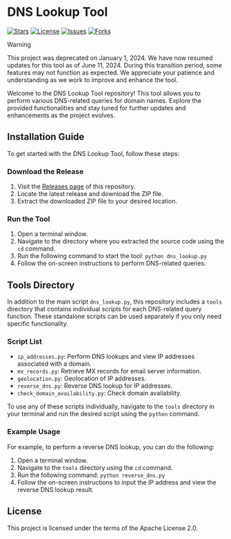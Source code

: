 # DNS Lookup Tool
[![Stars](https://img.shields.io/github/stars/Jvr2022/Dns-lookup)](https://github.com/Jvr2022/Dns-lookup/stargazers) [![License](https://img.shields.io/github/license/Jvr2022/Dns-lookup)](https://github.com/Jvr2022/Dns-lookup/blob/main/LICENSE) [![Issues](https://img.shields.io/github/issues/Jvr2022/Dns-lookup)](https://github.com/Jvr2022/Dns-lookup/issues) [![Forks](https://img.shields.io/github/forks/Jvr2022/Dns-lookup)](https://github.com/Jvr2022/Dns-lookup/network/members)

> [!WARNING]  
> This project was deprecated on January 1, 2024. We have now resumed updates for this tool as of June 11, 2024. During this transition period, some features may not function as expected. We appreciate your patience and understanding as we work to improve and enhance the tool.

Welcome to the DNS Lookup Tool repository! This tool allows you to perform various DNS-related queries for domain names. Explore the provided functionalities and stay tuned for further updates and enhancements as the project evolves.

## Installation Guide

To get started with the DNS Lookup Tool, follow these steps:

### Download the Release

1. Visit the [Releases page](https://github.com/Jvr2022/Dns-lookup/releases) of this repository.
2. Locate the latest release and download the ZIP file.
3. Extract the downloaded ZIP file to your desired location.

### Run the Tool

1. Open a terminal window.
2. Navigate to the directory where you extracted the source code using the `cd` command.
3. Run the following command to start the tool: `python dns_lookup.py`
4. Follow the on-screen instructions to perform DNS-related queries.

## Tools Directory

In addition to the main script `dns_lookup.py`, this repository includes a `tools` directory that contains individual scripts for each DNS-related query function. These standalone scripts can be used separately if you only need specific functionality.

### Script List

- `ip_addresses.py`: Perform DNS lookups and view IP addresses associated with a domain.
- `mx_records.py`: Retrieve MX records for email server information.
- `geolocation.py`: Geolocation of IP addresses.
- `reverse_dns.py`: Reverse DNS lookup for IP addresses.
- `check_domain_availability.py`: Check domain availability.

To use any of these scripts individually, navigate to the `tools` directory in your terminal and run the desired script using the `python` command.

### Example Usage

For example, to perform a reverse DNS lookup, you can do the following:

1. Open a terminal window.
2. Navigate to the `tools` directory using the `cd` command.
3. Run the following command: `python reverse_dns.py`
4. Follow the on-screen instructions to input the IP address and view the reverse DNS lookup result.

## License

This project is licensed under the terms of the Apache License 2.0.
